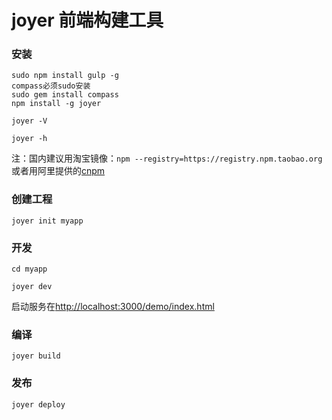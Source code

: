 # joyer 前端构建工具

### 安装

```
sudo npm install gulp -g
compass必须sudo安装
sudo gem install compass
npm install -g joyer
```

`joyer -V`

`joyer -h`

注：国内建议用淘宝镜像：`npm --registry=https://registry.npm.taobao.org ` 或者用阿里提供的[cnpm](https://npm.taobao.org/)

### 创建工程
 
 `joyer init myapp`
 
 
### 开发

 `cd myapp`
 
 `joyer dev`
 
 启动服务在[http://localhost:3000/demo/index.html](http://localhost:3000/demo/index.html)
 
### 编译

`joyer build`

### 发布

`joyer deploy`
